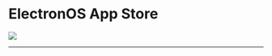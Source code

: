 <h1>ElectronOS App Store</h1>
<img src="https://github.com/ntkme/github-buttons/workflows/build/badge.svg" />
<hr>
